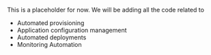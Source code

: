 This is a placeholder for now. We will be adding all the code related to 
- Automated provisioning 
- Application configuration management
- Automated deployments
- Monitoring Automation


